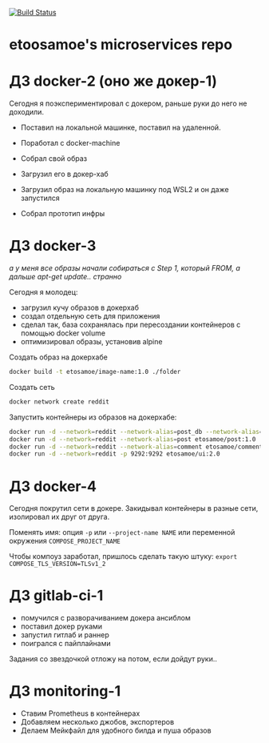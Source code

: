 [![Build Status](https://travis-ci.com/Otus-DevOps-2020-05/etoosamoe_microservices.svg?branch=master)](https://travis-ci.com/Otus-DevOps-2020-05/etoosamoe_microservices)

# etoosamoe's microservices repo

# ДЗ docker-2 (оно же докер-1)

Сегодня я поэкспериментировал с докером, раньше руки до него не доходили.
* Поставил на локальной машинке, поставил на удаленной.
* Поработал с docker-machine

* Собрал свой образ
* Загрузил его в докер-хаб
* Загрузил образ на локальную машинку под WSL2 и он даже запустился

* Собрал прототип инфры

# ДЗ docker-3

_а у меня все образы начали собираться с Step 1, который FROM, а дальше apt-get update.. странно_

Сегодня я молодец:
* загрузил кучу образов в докерхаб
* создал отдельную сеть для приложения
* сделал так, база сохранялась при пересоздании контейнеров с помощью docker volume
* оптимизировал образы, установив alpine

Создать образ на докерхабе

```bash
docker build -t etosamoe/image-name:1.0 ./folder
```

Создать сеть

```bash
docker network create reddit
```

Запустить контейнеры из образов на докерхабе:

```bash
docker run -d --network=reddit --network-alias=post_db --network-alias=comment_db -v reddit_db:/data/db mongo:latest
docker run -d --network=reddit --network-alias=post etosamoe/post:1.0
docker run -d --network=reddit --network-alias=comment etosamoe/comment:1.0
docker run -d --network=reddit -p 9292:9292 etosamoe/ui:2.0
```

# ДЗ docker-4


Сегодня покрутил сети в докере.
Закидывал контейнеры в разные сети, изолировал их друг от друга.

Поменять имя: опция  ``-p`` или ``--project-name NAME`` или переменной окружения ``COMPOSE_PROJECT_NAME``

Чтобы компоуз заработал, пришлось сделать такую штуку: ``export COMPOSE_TLS_VERSION=TLSv1_2``

# ДЗ gitlab-ci-1

 - помучился с разворачиванием докера ансиблом
 - поставил докер руками
 - запустил гитлаб и раннер
 - поигрался с пайплайнами

  Задания со звездочкой отложу на потом, если дойдут руки..

# ДЗ monitoring-1

- Ставим Prometheus в контейнерах
- Добавляем несколько джобов, экспортеров
- Делаем Мейкфайл для удобного билда и пуша образов
